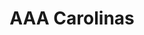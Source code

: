 ---
title: "AAA Carolinas"
url: /charlotte/aaa-carolinas-steelecroft-parkway/
shop: Autowerkstatt
---